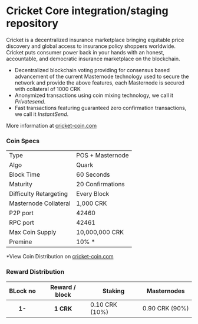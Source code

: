 Cricket Core integration/staging repository
=====================================

Cricket is a decentralized insurance marketplace bringing equitable price discovery and global access to insurance policy shoppers worldwide. Cricket puts consumer power back in your hands with an honest, accountable, and democratic insurance marketplace on the blockchain.
- Decentralized blockchain voting providing for consensus based advancement of the current Masternode technology used to secure the network and provide the above features, each Masternode is secured with collateral of 1000 CRK
- Anonymized transactions using coin mixing technology, we call it _Privatesend_.
- Fast transactions featuring guaranteed zero confirmation transactions, we call it _InstantSend_.

More information at [cricket-coin.com](http://cricketw-coin.com)

### Coin Specs
<table>
<tr><td>Type</td><td>POS + Masternode</td></tr>
<tr><td>Algo</td><td>Quark</td></tr>
<tr><td>Block Time</td><td>60 Seconds</td></tr>
<tr><td>Maturity</td><td>20 Confirmations</td></tr>
<tr><td>Difficulty Retargeting</td><td>Every Block</td></tr>
<tr><td>Masternode Collateral</td><td>1,000 CRK</td></tr>
<tr><td>P2P port</td><td>42460</td></tr>
<tr><td>RPC port</td><td>42461</td></tr>
<tr><td>Max Coin Supply</td><td>10,000,000 CRK</td></tr>
<tr><td>Premine</td><td>10% *</td></tr>
</table>

*View Coin Distribution on [cricket-coin.com](http://cricket-coin.com)

### Reward Distribution


<table>
<thead>
<tr>
<th scope="col">BLock no</th>
<th scope="col">Reward / block</th>
<th scope="col">Staking</th>
<th scope="col">Masternodes</th> 
</tr>
</thead>
<tbody>
<tr>
<th scope="row">1-</th>
<th scope="row">1 CRK</th>
<td>0.10 CRK (10%)</td>
<td>0.90 CRK (90%)</td> 
</tr>
</tr>
</tbody>
</table>
